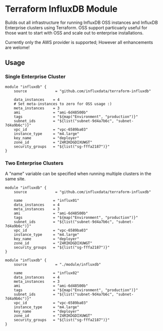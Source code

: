 # Terraform InfluxDB Module

Builds out all infrastructure for running InfluxDB OSS instances and InfluxDB Enterprise clusters using Terraform. OSS support particuarly useful for those want to start with OSS and scale out to enterprise installations.

Currently only the AWS provider is supported; However all enhancements are welome!

## Usage

### Single Enterprise Cluster

```
module "influxdb" {
    source             = "github.com/influxdata/terraform-influxdb"

    data_instances    = 4
    # Set meta-instances to zero for OSS usage :)
    meta_instances    = 3
    ami               = "ami-6d48500b"
    tags              = "${map("Environment", "production")}"
    subnet_ids        = "${list("subnet-9d4a7b6c", "subnet-7d4a9b6c")}"
    vpc_id            = "vpc-6589ba03"
    instance_type     = "m4.large"
    key_name          = "deployer"
    zone_id           = "Z4RIKDGDIXUWGT"
    security_groups   = "${list("sg-fffa2187")}"
}
```

### Two Enterprise Clusters

A "name" variable can be specified when running multiple clusters in the same site.

```
module "influxdb" {
    source             = "github.com/influxdata/terraform-influxdb"

    name              = "influx01"
    data_instances    = 4
    meta_instances    = 3
    ami               = "ami-6d48500b"
    tags              = "${map("Environment", "production")}"
    subnet_ids        = "${list("subnet-9d4a7b6c", "subnet-7d4a9b6c")}"
    vpc_id            = "vpc-6589ba03"
    instance_type     = "m4.large"
    key_name          = "deployer"
    zone_id           = "Z4RIKDGDIXUWGT"
    security_groups   = "${list("sg-fffa2187")}"
}

module "influxdb" {
    source             = "./module/influxdb"

    name              = "influx02"
    data_instances    = 4
    meta_instances    = 3
    ami               = "ami-6d48500b"
    tags              = "${map("Environment", "production")}"
    subnet_ids        = "${list("subnet-9d4a7b6c", "subnet-7d4a9b6c")}"
    vpc_id            = "vpc-6589ba03"
    instance_type     = "m4.large"
    key_name          = "deployer"
    zone_id           = "Z4RIKDGDIXUWGT"
    security_groups   = "${list("sg-fffa2187")}"
}
```
